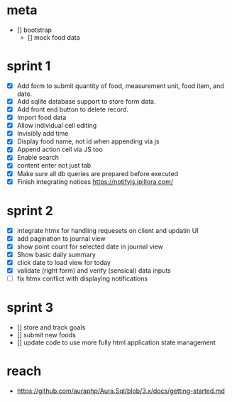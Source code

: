 # meta
- [] bootstrap
  - [] mock food data


# sprint 1
- [x] Add form to submit quantity of food, measurement unit, food item, and date.
- [x] Add sqlite database support to store form data.
- [x] Add front end button to delete record.
- [x] Import food data
- [x] Allow individual cell editing
- [x] Invisibly add time
- [x] Display food name, not id when appending via js
- [x] Append action cell via JS too
- [x] Enable search
- [x] content enter not just tab
- [x] Make sure all db queries are prepared before executed
- [x] Finish integrating notices https://notifyjs.jpillora.com/

# sprint 2
- [x] integrate htmx for handling requesets on client and updatin UI
- [x] add pagination to journal view
- [x] show point count for selected date in journal view
- [x] Show basic daily summary
- [x] click date to load view for today
- [x] validate (right form) and verify (sensical) data inputs
- [ ] fix htmx conflict with displaying notifications

# sprint 3
- [] store and track goals
- [] submit new foods
- [] update code to use more fully html application state management

# reach
* https://github.com/auraphp/Aura.Sql/blob/3.x/docs/getting-started.md
